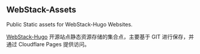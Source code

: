 ## WebStack-Assets

Public Static assets for WebStack-Hugo Websites.

[WebStack-Hugo](https://bioit.top/) 开源站点静态资源存储的集合点，主要基于 GIT 进行保存，并通过 Cloudflare Pages 提供访问。


<!-- Security scan triggered at 2025-09-02 14:25:07 -->

<!-- Security scan triggered at 2025-09-02 15:27:00 -->

<!-- Security scan triggered at 2025-09-02 15:27:15 -->

<!-- Security scan triggered at 2025-09-02 15:27:54 -->